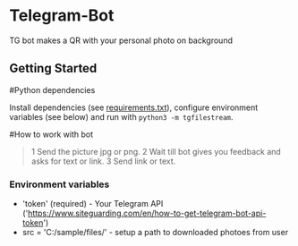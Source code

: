# Telegram-Bot
TG bot makes a QR with your personal photo on background


## Getting Started

#Python dependencies

Install dependencies (see [requirements.txt](/requirements.txt)), configure
environment variables (see below) and run with `python3 -m tgfilestream`.

#How to work with bot

>1 Send the picture jpg or png.
>2 Wait till bot gives you feedback and asks for text or link.
>3 Send link or text.

### Environment variables
* 'token' (required) - Your Telegram API ('https://www.siteguarding.com/en/how-to-get-telegram-bot-api-token')
* src = 'C:/sample/files/' - setup a path to downloaded photoes from user
